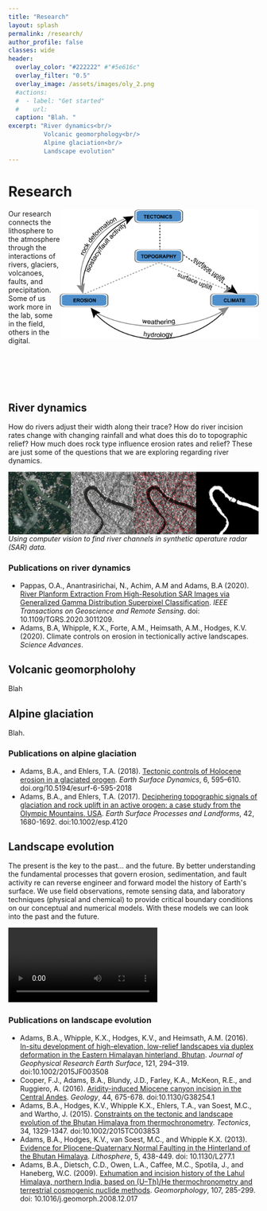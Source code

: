 ```yaml
---
title: "Research"
layout: splash
permalink: /research/
author_profile: false
classes: wide
header:
  overlay_color: "#222222" #"#5e616c"
  overlay_filter: "0.5"
  overlay_image: /assets/images/oly_2.png
  #actions:
  #  - label: "Get started"
  #    url: 
  caption: "Blah. "
excerpt: "River dynamics<br/>
          Volcanic geomorphology<br/>
          Alpine glaciation<br/>
          Landscape evolution"
---
```


# Research

<img align="right" src="/assets/images/cycle_5.png" alt="Evolve" width="400px" >

Our research connects the lithosphere to the atmosphere through the interactions of rivers, glaciers, volcanoes, faults, and precipitation.<br/>
Some of us work more in the lab, some in the field, others in the digital.<br/><br/><br/><br/><br/><br/>

## River dynamics

How do rivers adjust their width along their trace? How do river incision rates change with changing rainfall and what does this do to topographic relief? How much does rock type influence erosion rates and relief? These are just some of the questions that we are exploring regarding river dynamics.

<img align="middle" src="/assets/images/smart_rivers.png" alt="River" width="700px"> <br/>
*Using computer vision to find river channels in synthetic aperature radar (SAR) data.*

### Publications on river dynamics

* Pappas, O.A., Anantrasirichai, N., Achim, A.M and Adams, B.A (2020). [River Planform Extraction From High-Resolution SAR Images via Generalized Gamma Distribution Superpixel Classification](https://ieeexplore.ieee.org/abstract/document/9163087). *IEEE Transactions on Geoscience and Remote Sensing*. doi: 10.1109/TGRS.2020.3011209.
* Adams, B.A, Whipple, K.X., Forte, A.M., Heimsath, A.M., Hodges, K.V. (2020). Climate controls on erosion in tectionically active landscapes. *Science Advances*.

## Volcanic geomorpholohy

Blah

## Alpine glaciation

Blah.

### Publications on alpine glaciation
* Adams, B.A., and Ehlers, T.A. (2018). [Tectonic controls of Holocene erosion in a glaciated orogen](https://esurf.copernicus.org/articles/6/595/2018/). *Earth Surface Dynamics*, 6, 595–610. doi.org/10.5194/esurf-6-595-2018
* Adams, B.A., and Ehlers, T.A. (2017). [Deciphering topographic signals of glaciation and rock uplift in an active orogen: a case study from the Olympic Mountains, USA](https://onlinelibrary.wiley.com/doi/full/10.1002/esp.4120). *Earth Surface Processes and Landforms*, 42, 1680-1692. doi:10.1002/esp.4120

## Landscape evolution

The present is the key to the past... and the future. By better understanding the fundamental processes that govern erosion, sedimentation, and fault activity re can reverse engineer and forward model the history of Earth's surface. We use field observations, remote sensing data, and laboratory techniques (physical and chemical) to provide critical boundary conditions on our conceptual and numerical models. With these models we can look into the past and the future. 

![LEM_vid](/assets/images/topo.mp4)

### Publications on landscape evolution
* Adams, B.A., Whipple, K.X., Hodges, K.V., and Heimsath, A.M. (2016). [In-situ development of high-elevation, low-relief landscapes via duplex deformation in the Eastern Himalayan hinterland, Bhutan](https://research-information.bris.ac.uk/files/123164553/Adams_etal_2016.pdf). *Journal of Geophysical Research Earth Surface*, 121, 294–319. doi:10.1002/2015JF003508
* Cooper, F.J., Adams, B.A., Blundy, J.D., Farley, K.A., McKeon, R.E., and Ruggiero, A. (2016). [Aridity-induced Miocene canyon incision in the Central Andes](https://research-information.bris.ac.uk/files/91010307/Cooper_Geology_2016.pdf). *Geology*, 44, 675-678. doi:10.1130/G38254.1
* Adams, B.A., Hodges, K.V., Whipple K.X., Ehlers, T.A., van Soest, M.C., and Wartho, J. (2015). [Constraints on the tectonic and landscape evolution of the Bhutan Himalaya from thermochronometry](https://agupubs.onlinelibrary.wiley.com/doi/full/10.1002/2015TC003853). *Tectonics*, 34, 1329-1347. doi:10.1002/2015TC003853
* Adams, B.A., Hodges, K.V., van Soest, M.C., and Whipple K.X. (2013). [Evidence for Pliocene-Quaternary Normal Faulting in the Hinterland of the Bhutan Himalaya](https://pubs.geoscienceworld.org/lithosphere/article-lookup/5/4/438). *Lithosphere*, 5, 438-449. doi: 10.1130/L277.1
* Adams, B.A., Dietsch, C.D., Owen, L.A., Caffee, M.C., Spotila, J., and Haneberg, W.C. (2009). [Exhumation and incision history of the Lahul Himalaya, northern India, based on (U–Th)/He thermochronometry and terrestrial cosmogenic nuclide methods](https://www.sciencedirect.com/science/article/pii/S0169555X08005539). *Geomorphology*, 107, 285-299. doi: 10.1016/j.geomorph.2008.12.017
